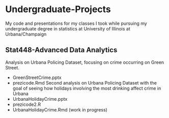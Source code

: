# Undergraduate-Projects
My code and presentations for my classes I took while pursuing my undergraduate degree in statistics at University of Illinois at Urbana/Champaign

## Stat448-Advanced Data Analytics
Analysis on Urbana Policing Dataset, focusing on crime occurring on Green Street. 
- GreenStreetCrime.pptx
- prezicode.Rmd
Second analysis on Urbana Policing Dataset with the goal of seeing how holidays involving the most drinking affect crime in Urbana
- UrbanaHolidayCrime.pptx
- prezicode2.R
- UrbanaHolidayCrime.Rmd (work in progress)
